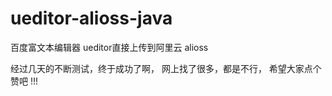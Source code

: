 # ueditor-alioss-java


百度富文本编辑器 ueditor直接上传到阿里云 alioss

经过几天的不断测试，终于成功了啊，
网上找了很多，都是不行，
希望大家点个赞吧 !!!

